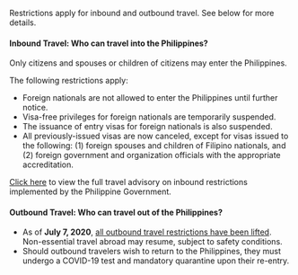 Restrictions apply for inbound and outbound travel. See below for more details.

#### Inbound Travel: Who can travel into the Philippines?

Only citizens and spouses or children of citizens may enter the Philippines.

The following restrictions apply:

- Foreign nationals are not allowed to enter the Philippines until further notice.
- Visa-free privileges for foreign nationals are temporarily suspended.
- The issuance of entry visas for foreign nationals is also suspended.
- All previously-issued visas are now canceled, except for visas issued to the following: (1) foreign spouses and children of Filipino nationals, and (2) foreign government and organization officials with the appropriate accreditation.

[Click here](https://www.dfa.gov.ph/covid-19-advisories/26402-travel-advisory-inbound-travel-restrictions-by-the-philippine-government-on-foreign-travelers) to view the full travel advisory on inbound restrictions implemented by the Philippine Government.

#### Outbound Travel: Who can travel out of the Philippines?

- As of **July 7, 2020**, [all outbound travel restrictions have been lifted](https://www.garda.com/crisis24/news-alerts/357626/philippines-authorities-lift-ban-on-non-essential-travel-abroad-july-7-update-25). Non-essential travel abroad may resume, subject to safety conditions.
- Should outbound travelers wish to return to the Philippines, they must undergo a COVID-19 test and mandatory quarantine upon their re-entry.
